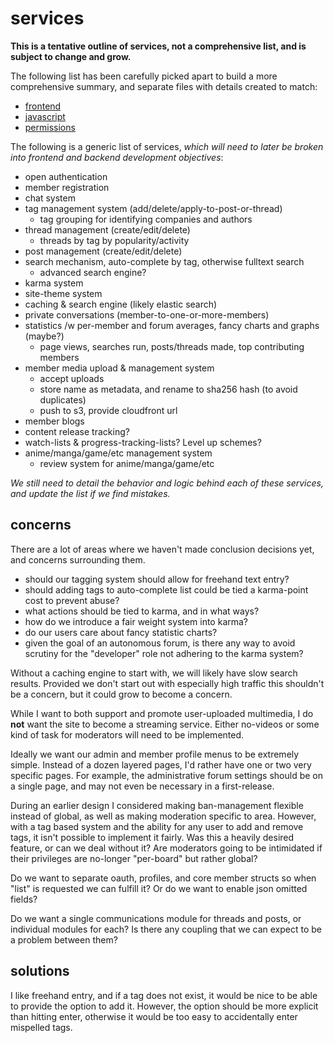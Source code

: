 
# services

**This is a tentative outline of services, not a comprehensive list, and is subject to change and grow.**

The following list has been carefully picked apart to build a more comprehensive summary, and separate files with details created to match:

- [frontend](services/frontned.md)
- [javascript](services/javascript.md)
- [permissions](services/permissions.md)

The following is a generic list of services, _which will need to later be broken into frontend and backend development objectives_:

- open authentication
- member registration
- chat system
- tag management system (add/delete/apply-to-post-or-thread)
    - tag grouping for identifying companies and authors
- thread management (create/edit/delete)
    - threads by tag by popularity/activity
- post management (create/edit/delete)
- search mechanism, auto-complete by tag, otherwise fulltext search
    - advanced search engine?
- karma system
- site-theme system
- caching & search engine (likely elastic search)
- private conversations (member-to-one-or-more-members)
- statistics /w per-member and forum averages, fancy charts and graphs (maybe?)
    - page views, searches run, posts/threads made, top contributing members
- member media upload & management system
    - accept uploads
    - store name as metadata, and rename to sha256 hash (to avoid duplicates)
    - push to s3, provide cloudfront url
- member blogs
- content release tracking?
- watch-lists & progress-tracking-lists?  Level up schemes?
- anime/manga/game/etc management system
    - review system for anime/manga/game/etc

_We still need to detail the behavior and logic behind each of these services, and update the list if we find mistakes._


## concerns

There are a lot of areas where we haven't made conclusion decisions yet, and concerns surrounding them.

- should our tagging system should allow for freehand text entry?
- should adding tags to auto-complete list could be tied a karma-point cost to prevent abuse?
- what actions should be tied to karma, and in what ways?
- how do we introduce a fair weight system into karma?
- do our users care about fancy statistic charts?
- given the goal of an autonomous forum, is there any way to avoid scrutiny for the "developer" role not adhering to the karma system?

Without a caching engine to start with, we will likely have slow search results.  Provided we don't start out with especially high traffic this shouldn't be a concern, but it could grow to become a concern.

While I want to both support and promote user-uploaded multimedia, I do **not** want the site to become a streaming service.  Either no-videos or some kind of task for moderators will need to be implemented.

Ideally we want our admin and member profile menus to be extremely simple.  Instead of a dozen layered pages, I'd rather have one or two very specific pages.  For example, the administrative forum settings should be on a single page, and may not even be necessary in a first-release.

During an earlier design I considered making ban-management flexible instead of global, as well as making moderation specific to area.  However, with a tag based system and the ability for any user to add and remove tags, it isn't possible to implement it fairly.  Was this a heavily desired feature, or can we deal without it?  Are moderators going to be intimidated if their privileges are no-longer "per-board" but rather global?

Do we want to separate oauth, profiles, and core member structs so when "list" is requested we can fulfill it?  Or do we want to enable json omitted fields?

Do we want a single communications module for threads and posts, or individual modules for each?  Is there any coupling that we can expect to be a problem between them?


## solutions

I like freehand entry, and if a tag does not exist, it would be nice to be able to provide the option to add it.  However, the option should be more explicit than hitting enter, otherwise it would be too easy to accidentally enter mispelled tags.
